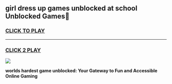 
## girl dress up games unblocked at school Unblocked Games👋
<h3>
<a href="https://premium.freeplayer.one?title=girl_dress_up_games_unblocked_at_school&ref=16F">CLICK TO PLAY</a></h3>
<hr>

<h3>
<a href="https://premium.freeplayer.one?title=girl_dress_up_games_unblocked_at_school&ref=16F">CLICK 2 PLAY</a>
  
</h3>

<a href="https://premium.freeplayer.one?title=girl_dress_up_games_unblocked_at_school&ref=16F/"><img src="https://clearcache.store/games.png"></a>


**worlds hardest game unblocked: Your Gateway to Fun and Accessible Online Gaming**
